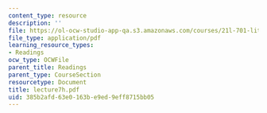 ```yaml
---
content_type: resource
description: ''
file: https://ol-ocw-studio-app-qa.s3.amazonaws.com/courses/21l-701-literary-interpretation-interpreting-poetry-fall-2003/385b2afd63e0163be9ed9eff8715bb05_lecture7h.pdf
file_type: application/pdf
learning_resource_types:
- Readings
ocw_type: OCWFile
parent_title: Readings
parent_type: CourseSection
resourcetype: Document
title: lecture7h.pdf
uid: 385b2afd-63e0-163b-e9ed-9eff8715bb05
---
```

